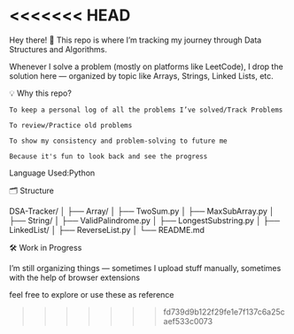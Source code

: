 <<<<<<< HEAD
=======
Hey there! 👋
This repo is where I’m tracking my journey through Data Structures and Algorithms.

Whenever I solve a problem (mostly on platforms like LeetCode), I drop the solution here — organized by topic like Arrays, Strings, Linked Lists, etc. 

💡 Why this repo?

    To keep a personal log of all the problems I’ve solved/Track Problems

    To review/Practice old problems 

    To show my consistency and problem-solving to future me 

    Because it's fun to look back and see the progress

Language Used:Python

🗂️ Structure

DSA-Tracker/
│
├── Array/
│   ├── TwoSum.py
│   ├── MaxSubArray.py
│
├── String/
│   ├── ValidPalindrome.py
│   ├── LongestSubstring.py
│
├── LinkedList/
│   ├── ReverseList.py
│
└── README.md

🛠️ Work in Progress

I’m still organizing things — sometimes I upload stuff manually, sometimes with the help of browser extensions

feel free to explore or use these as reference
>>>>>>> fd739d9b122f29fe1e7f137c6a25caef533c0073
